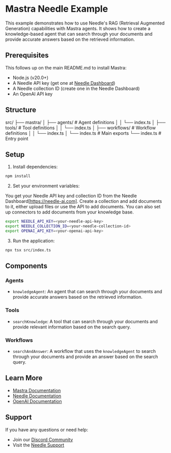 # Mastra Needle Example

This example demonstrates how to use Needle's RAG (Retrieval Augmented Generation) capabilities with Mastra agents. It shows how to create a knowledge-based agent that can search through your documents and provide accurate answers based on the retrieved information.

## Prerequisites

This follows up on the main README.md to install Mastra:

- Node.js (v20.0+)
- A Needle API key (get one at [Needle Dashboard](https://needle.ai))
- A Needle collection ID (create one in the Needle Dashboard)
- An OpenAI API key

## Structure

src/
├── mastra/
│ ├── agents/ # Agent definitions
│ │ └── index.ts
│ ├── tools/ # Tool definitions
│ │ └── index.ts
│ ├── workflows/ # Workflow definitions
│ │ └── index.ts
│ └── index.ts # Main exports
└── index.ts # Entry point

## Setup

1. Install dependencies:

```bash
npm install
```

2. Set your environment variables:

You get your Needle API key and collection ID from the Needle Dashboard[https://needle-ai.com]. Create a collection and add documents to it, either upload files or use the API to add documents. You can also set up connectors to add documents from your knowledge base.

```bash
export NEEDLE_API_KEY=<your-needle-api-key>
export NEEDLE_COLLECTION_ID=<your-needle-collection-id>
export OPENAI_API_KEY=<your-openai-api-key>
```

3. Run the application:

```bash
npx tsx src/index.ts
```

## Components

### Agents

- `knowledgeAgent`: An agent that can search through your documents and provide accurate answers based on the retrieved information.

### Tools

- `searchKnowledge`: A tool that can search through your documents and provide relevant information based on the search query.

### Workflows

- `searchAndAnswer`: A workflow that uses the `knowledgeAgent` to search through your documents and provide an answer based on the search query.

## Learn More

- [Mastra Documentation](https://mastra.ai/docs)
- [Needle Documentation](https://docs.needle-ai.com)
- [OpenAI Documentation](https://platform.openai.com/docs)

## Support

If you have any questions or need help:

- Join our [Discord Community](https://discord.gg/XSHaP5pPHT)
- Visit the [Needle Support](https://docs.needle-ai.com)
